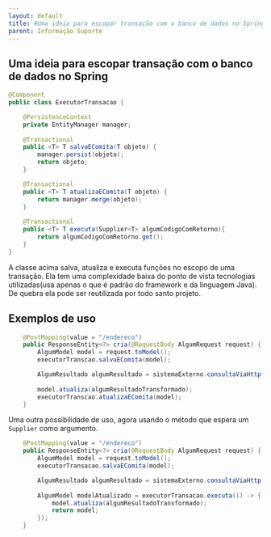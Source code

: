 ```yaml
---
layout: default
title: #Uma ideia para escopar transação com o banco de dados no Spring 
parent: Informação Suporte
---
```

## Uma ideia para escopar transação com o banco de dados no Spring

```java
@Component
public class ExecutorTransacao {

	@PersistenceContext
	private EntityManager manager;
	
	@Transactional
	public <T> T salvaEComita(T objeto) {
		manager.persist(objeto);
		return objeto;
	}

	@Transactional
	public <T> T atualizaEComita(T objeto) {
		return manager.merge(objeto);
    }
    
    @Transactional
    public <T> T executa(Supplier<T> algumCodigoComRetorno){
        return algumCodigoComRetorno.get();
    }
}
```

A classe acima salva, atualiza e executa funções no escopo de uma transação. Ela tem uma complexidade baixa do ponto de vista tecnologias utilizadas(usa apenas o que é padrão do framework e da linguagem Java). De quebra ela pode ser reutilizada por todo santo projeto. 

## Exemplos de uso

```java
    @PostMapping(value = "/endereco")    
	public ResponseEntity<?> cria(@RequestBody AlgumRequest request) {
        AlgumModel model = request.toModel();
        executorTranscao.salvaEComita(model);

        AlgumResultado algumResultado = sistemaExterno.consultaViaHttp(model.getInformacao());
        
        model.atualiza(algumResultadoTransformado);
        executorTranscao.atualizaEComita(model);
	}
```

Uma outra possibilidade de uso, agora usando o método que espera um ```Supplier``` como argumento. 

```java
    @PostMapping(value = "/endereco")    
	public ResponseEntity<?> cria(@RequestBody AlgumRequest request) {
        AlgumModel model = request.toModel();
        executorTransacao.salvaEComita(model);

        AlgumResultado algumResultado = sistemaExterno.consultaViaHttp(model.getInformacao());
        
        AlgumModel modelAtualizado = executorTransacao.executa(() -> {
            model.atualiza(algumResultadoTransformado);
            return model;
        });
	}
```
